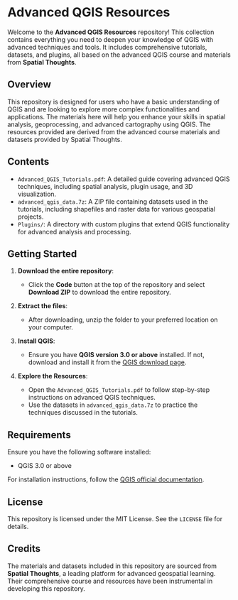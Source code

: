 # Advanced QGIS Resources

Welcome to the **Advanced QGIS Resources** repository! This collection contains everything you need to deepen your knowledge of QGIS with advanced techniques and tools. It includes comprehensive tutorials, datasets, and plugins, all based on the advanced QGIS course and materials from **Spatial Thoughts**.

## Overview

This repository is designed for users who have a basic understanding of QGIS and are looking to explore more complex functionalities and applications. The materials here will help you enhance your skills in spatial analysis, geoprocessing, and advanced cartography using QGIS. The resources provided are derived from the advanced course materials and datasets provided by Spatial Thoughts.

## Contents

- `Advanced_QGIS_Tutorials.pdf`: A detailed guide covering advanced QGIS techniques, including spatial analysis, plugin usage, and 3D visualization.
- `advanced_qgis_data.7z`: A ZIP file containing datasets used in the tutorials, including shapefiles and raster data for various geospatial projects.
- `Plugins/`: A directory with custom plugins that extend QGIS functionality for advanced analysis and processing.

## Getting Started

1. **Download the entire repository**:
   - Click the **Code** button at the top of the repository and select **Download ZIP** to download the entire repository.

2. **Extract the files**:
   - After downloading, unzip the folder to your preferred location on your computer.

3. **Install QGIS**:
   - Ensure you have **QGIS version 3.0 or above** installed. If not, download and install it from the [QGIS download page](https://qgis.org/en/site/forusers/download.html).

4. **Explore the Resources**:
   - Open the `Advanced_QGIS_Tutorials.pdf` to follow step-by-step instructions on advanced QGIS techniques.
   - Use the datasets in `advanced_qgis_data.7z` to practice the techniques discussed in the tutorials.

## Requirements

Ensure you have the following software installed:

- QGIS 3.0 or above

For installation instructions, follow the [QGIS official documentation](https://qgis.org/en/site/forusers/download.html).

## License

This repository is licensed under the MIT License. See the `LICENSE` file for details.

## Credits

The materials and datasets included in this repository are sourced from **Spatial Thoughts**, a leading platform for advanced geospatial learning. Their comprehensive course and resources have been instrumental in developing this repository.

